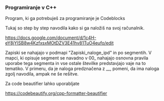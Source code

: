 ### Programiranje v C++

Program, ki ga potrebuješ za programiranje je Codeblocks

Tukaj so step by step navodila kako si ga naložiš na svoj računalnik.


https://docs.google.com/document/d/1c4H-eY8jYISB8w4KzfxsxMOtDZV3E41hv81TuO4eufo/edit

Zapiski se nahajajo v podmapi "Zapiski_naloge_ipd" in po segmentih.
V mapci, ki opisuje segment se navadno v 00_ nahajajo osnovna pravila uporabe tega segmenta in vse ostale številke predstavjajo vaje na to tematiko. V primeru, da je naloga predznačena z __, pomeni, da ima naloga zgolj navodila, ampak ne še rešitve.

Za code beautifier lahko uporabljate 

https://codebeautify.org/cpp-formatter-beautifier



